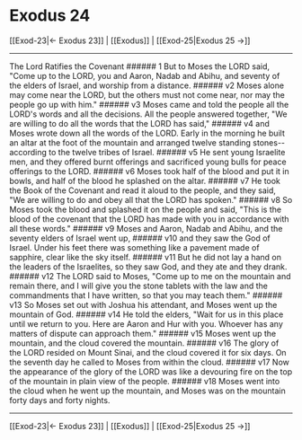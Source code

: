 # Exodus 24

[[Exod-23|← Exodus 23]] | [[Exodus]] | [[Exod-25|Exodus 25 →]]
***

The Lord Ratifies the Covenant ###### 1 But to Moses the LORD said, "Come up to the LORD, you and Aaron, Nadab and Abihu, and seventy of the elders of Israel, and worship from a distance. ###### v2 Moses alone may come near the LORD, but the others must not come near, nor may the people go up with him." ###### v3 Moses came and told the people all the LORD's words and all the decisions. All the people answered together, "We are willing to do all the words that the LORD has said," ###### v4 and Moses wrote down all the words of the LORD. Early in the morning he built an altar at the foot of the mountain and arranged twelve standing stones--according to the twelve tribes of Israel. ###### v5 He sent young Israelite men, and they offered burnt offerings and sacrificed young bulls for peace offerings to the LORD. ###### v6 Moses took half of the blood and put it in bowls, and half of the blood he splashed on the altar. ###### v7 He took the Book of the Covenant and read it aloud to the people, and they said, "We are willing to do and obey all that the LORD has spoken." ###### v8 So Moses took the blood and splashed it on the people and said, "This is the blood of the covenant that the LORD has made with you in accordance with all these words." ###### v9 Moses and Aaron, Nadab and Abihu, and the seventy elders of Israel went up, ###### v10 and they saw the God of Israel. Under his feet there was something like a pavement made of sapphire, clear like the sky itself. ###### v11 But he did not lay a hand on the leaders of the Israelites, so they saw God, and they ate and they drank. ###### v12 The LORD said to Moses, "Come up to me on the mountain and remain there, and I will give you the stone tablets with the law and the commandments that I have written, so that you may teach them." ###### v13 So Moses set out with Joshua his attendant, and Moses went up the mountain of God. ###### v14 He told the elders, "Wait for us in this place until we return to you. Here are Aaron and Hur with you. Whoever has any matters of dispute can approach them." ###### v15 Moses went up the mountain, and the cloud covered the mountain. ###### v16 The glory of the LORD resided on Mount Sinai, and the cloud covered it for six days. On the seventh day he called to Moses from within the cloud. ###### v17 Now the appearance of the glory of the LORD was like a devouring fire on the top of the mountain in plain view of the people. ###### v18 Moses went into the cloud when he went up the mountain, and Moses was on the mountain forty days and forty nights.

***
[[Exod-23|← Exodus 23]] | [[Exodus]] | [[Exod-25|Exodus 25 →]]
